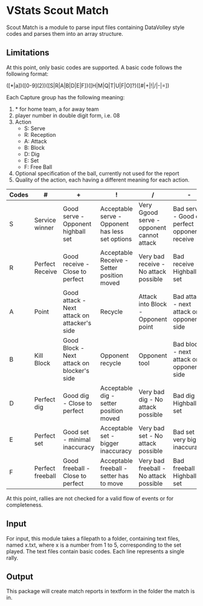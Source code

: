 # VStats Scout Match

Scout Match is a module to parse input files containing DataVolley style codes and parses them into an array structure.

## Limitations

At this point, only basic codes are supported. A basic code follows the following format:

([\*|a])(\[0-9\](2))([S|R|A|B|D|E|F])([H|M|Q|T|U|F|O]?)([#|+|!|/|-|=])

Each Capture group has the following meaning:

1. \* for home team, a for away team
2. player number in double digit form, i.e. 08
3. Action
    * S: Serve
    * R: Reception
    * A: Attack
    * B: Block
    * D: Dig
    * E: Set
    * F: Free Ball
4. Optional specification of the ball, currently not used for the report
5. Quality of the action, each having a different meaning for each action.

| Codes | # | + | ! | / | - | = |
|---|---|---|---|---|---|---|
| S | Service winner | Good serve - Opponent highball set | Acceptable serve - Opponent has less set options | Very Ggood serve - opponent cannot attack | Bad serve - Good or perfect opponent receive | Mistake - Opponent point |
| R | Perfect Receive | Good receive - Close to perfect | Acceptable Receive - Setter position moved | Very bad receive - No attack possible | Bad receive - Highball set | Mistake - Opponent point |
| A | Point | Good attack - Next attack on attacker's side | Recycle | Attack into Block - Opponent point | Bad attack - next attack on opponent's side | Mistake - Opponent point |
| B | Kill Block | Good Block - Next attack on blocker's side | Opponent recycle | Opponent tool | Bad block - next attack on opponent's side | Mistake - Opponent point |
| D | Perfect dig | Good dig - Close to perfect | Acceptable dig - setter position moved | Very bad dig - No attack possible | Bad dig - Highball set | Mistake - Opponent point |
| E | Perfect set | Good set - minimal inaccuracy | Acceptable set - bigger inaccuracy | Very bad set - No attack possible | Bad set - very big inaccuracy | Mistake - Opponent point |
| F | Perfect freeball | Good freeball - Close to perfect | Acceptable freeball - setter has to move | Very bad freeball - No attack possible | Bad freeball - Highball set | Mistake - Opponent point |

At this point, rallies are not checked for a valid flow of events or for completeness.

## Input

For input, this module takes a filepath to a folder, containing text files, named x.txt, where x is a number from 1 to 5, corresponding to the set played. The text files contain basic codes. Each line represents a single rally.

## Output

This package will create match reports in textform in the folder the match is in.
